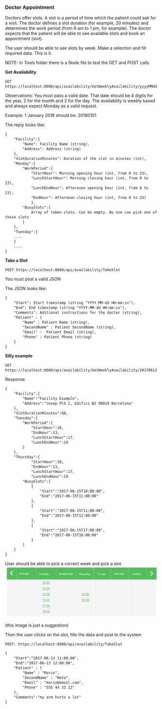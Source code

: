 ### Doctor Appointment

Doctors offer slots. A slot is a period of time which the patient could ask for a visit. The doctor defines a slot duration (for example, 20 minutes) and determines the work period (from 8 am to 1 pm, for example). The doctor expects that the patient will be able to see available slots and book an appointment (slot).

The user should be able to see slots by week. Make a selection and fill required data. This is it.

NOTE: In _Tools_ folder there is a Node file to test the GET and POST calls

**Get Availability**

```
GET https://localhost:8080/api/availability/GetWeeklyAvailability/yyyyMMdd
```

Observations: You must pass a valid date. That date should be 4 digits for the year, 2 for the month and 2 for the day. The availability is weekly based and always expect Monday as a valid request. 

Example: 1 January 2018 should be: 20180101 

The reply looks like: 

```
{
    "Facility":{
        "Name": Facility Name (string),
        "Address": Address (string)
    },
    "SlotDurationMinutes": Duration of the slot in minutes (int),
    "Monday":{
        "WorkPeriod":{
            "StartHour": Morning opening hour (int, from 0 to 23),                    
            "LunchStartHour": Morning closing hour (int, from 0 to 23),
            "LunchEndHour": Afternoon opening hour (int, from 0 to 23),
            "EndHour": Afternoon closing hour (int, from 0 to 23)
            },
        "BusySlots":[
            Array of taken slots. Can be empty. No one can pick one of those slots
        ]
    },
    "Tuesday":{
    ....
    }
    ....
}
```

**Take a Slot**

```
POST https://localhost:8080/api/availability/TakeSlot
```

You must post a valid JSON 

The JSON looks like: 

```
{        
    "Start": Start timestamp (string "YYYY-MM-dd HH:mm:ss"),
    "End": End timestamp (string "YYYY-MM-dd HH:mm:ss"),
    "Comments": Aditional instructions for the doctor (string),
    "Patient" : {
        "Name" : Patient Name (string),
        "SecondName" : Patient SecondName (string),
        "Email" :  Patient Email (string),
        "Phone" : Patient Phone (string)
    }
} 
```

**Silly example**
```
GET https://localhost:8080/api/availability/GetWeeklyAvailability/20170612
```
Response
```
{  
    "Facility":{  
        "Name":"Facility Example",
        "Address":"Josep Plà 2, Edifici B2 08019 Barcelona"
    },
    "SlotDurationMinutes":60,        
    "Tuesday":{  
        "WorkPeriod":{  
            "StartHour":10,
            "EndHour":13,
            "LunchStartHour":17,
            "LunchEndHour":19
        }
    },                
    "Thursday":{  
            "StartHour":10,
            "EndHour":13,
            "LunchStartHour":17,
            "LunchEndHour":19
        "BusySlots":[ 
            {
                "Start":"2017-06-15T10:00:00",
                "End":"2017-06-15T11:00:00"
            },
            {
                "Start":"2017-06-15T11:00:00",
                "End":"2017-06-15T12:00:00"
            },
            {
                "Start":"2017-06-15T17:00:00",
                "End":"2017-06-15T18:00:00"
            }
        ]
    }
}
```

User should be able to pick a correct week and pick a slot. 
![alt text](calendar.png "Slot calendar")

(this image is just a suggestion) 

Then the user clicks on the slot, fills the data and post to the system 

```
POST: https://localhost:8080/api/availability/TakeSlot
```

```
{                        
    "Start":"2017-06-13 11:00:00",
    "End":"2017-06-13 12:00:00",
    "Patient" : {
        "Name" : "Mario",
        "SecondName" : "Neta",
        "Email" : "mario@email.com",
        "Phone" : "555 44 33 22"
    },
    "Comments":"my arm hurts a lot"
}
```